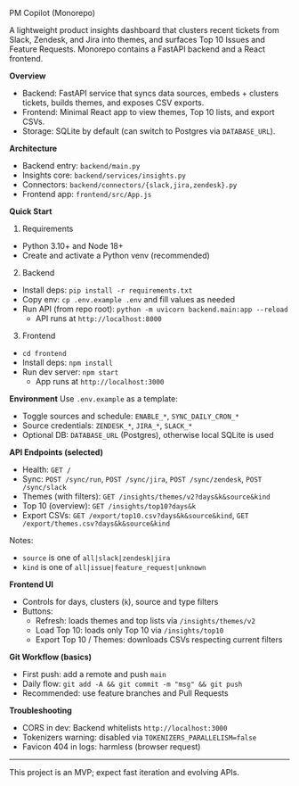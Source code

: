 PM Copilot (Monorepo)

A lightweight product insights dashboard that clusters recent tickets from Slack, Zendesk, and Jira into themes, and surfaces Top 10 Issues and Feature Requests. Monorepo contains a FastAPI backend and a React frontend.

**Overview**
- Backend: FastAPI service that syncs data sources, embeds + clusters tickets, builds themes, and exposes CSV exports.
- Frontend: Minimal React app to view themes, Top 10 lists, and export CSVs.
- Storage: SQLite by default (can switch to Postgres via `DATABASE_URL`).

**Architecture**
- Backend entry: `backend/main.py`
- Insights core: `backend/services/insights.py`
- Connectors: `backend/connectors/{slack,jira,zendesk}.py`
- Frontend app: `frontend/src/App.js`

**Quick Start**
1) Requirements
- Python 3.10+ and Node 18+
- Create and activate a Python venv (recommended)

2) Backend
- Install deps: `pip install -r requirements.txt`
- Copy env: `cp .env.example .env` and fill values as needed
- Run API (from repo root): `python -m uvicorn backend.main:app --reload`
  - API runs at `http://localhost:8000`

3) Frontend
- `cd frontend`
- Install deps: `npm install`
- Run dev server: `npm start`
  - App runs at `http://localhost:3000`

**Environment**
Use `.env.example` as a template:
- Toggle sources and schedule: `ENABLE_*`, `SYNC_DAILY_CRON_*`
- Source credentials: `ZENDESK_*`, `JIRA_*`, `SLACK_*`
- Optional DB: `DATABASE_URL` (Postgres), otherwise local SQLite is used

**API Endpoints (selected)**
- Health: `GET /`
- Sync: `POST /sync/run`, `POST /sync/jira`, `POST /sync/zendesk`, `POST /sync/slack`
- Themes (with filters): `GET /insights/themes/v2?days&k&source&kind`
- Top 10 (overview): `GET /insights/top10?days&k`
- Export CSVs: `GET /export/top10.csv?days&k&source&kind`, `GET /export/themes.csv?days&k&source&kind`

Notes:
- `source` is one of `all|slack|zendesk|jira`
- `kind` is one of `all|issue|feature_request|unknown`

**Frontend UI**
- Controls for days, clusters (`k`), source and type filters
- Buttons:
  - Refresh: loads themes and top lists via `/insights/themes/v2`
  - Load Top 10: loads only Top 10 via `/insights/top10`
  - Export Top 10 / Themes: downloads CSVs respecting current filters

**Git Workflow (basics)**
- First push: add a remote and push `main`
- Daily flow: `git add -A && git commit -m "msg" && git push`
- Recommended: use feature branches and Pull Requests

**Troubleshooting**
- CORS in dev: Backend whitelists `http://localhost:3000`
- Tokenizers warning: disabled via `TOKENIZERS_PARALLELISM=false`
- Favicon 404 in logs: harmless (browser request)

---
This project is an MVP; expect fast iteration and evolving APIs.
